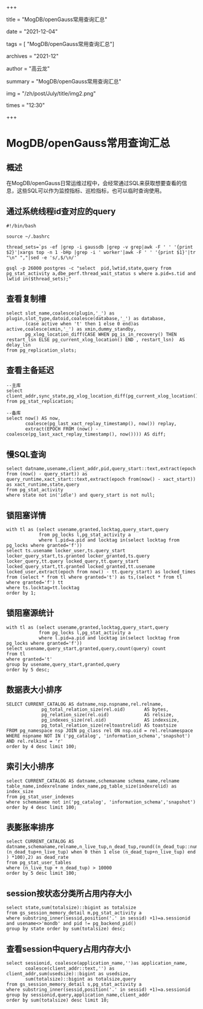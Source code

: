 +++

title =  "MogDB/openGauss常用查询汇总" 

date = "2021-12-04" 

tags = [ "MogDB/openGauss常用查询汇总"] 

archives = "2021-12" 

author = "高云龙" 

summary = "MogDB/openGauss常用查询汇总"

img = "/zh/post/July/title/img2.png" 

times = "12:30"

+++

# MogDB/openGauss常用查询汇总<a name="ZH-CN_TOPIC_0000001187213632"></a>

## 概述<a name="section87911133717"></a>

在MogDB/openGauss日常运维过程中，会经常通过SQL来获取想要查看的信息，这些SQL可以作为监控指标、巡检指标，也可以临时查询使用。

## 通过系统线程id查对应的query<a name="section16361221193712"></a>

```
#!/bin/bash

source ~/.bashrc

thread_sets=`ps -ef |grep -i gaussdb |grep -v grep|awk -F ' ' '{print $2}'|xargs top -n 1 -bHp |grep -i ' worker'|awk -F ' ' '{print $1}'|tr "\n" ","|sed -e 's/,$/\n/'`

gsql -p 26000 postgres -c "select  pid,lwtid,state,query from pg_stat_activity a,dbe_perf.thread_wait_status s where a.pid=s.tid and lwtid in($thread_sets);"
```

## 查看复制槽<a name="section42958330377"></a>

```
select slot_name,coalesce(plugin,'_') as plugin,slot_type,datoid,coalesce(database,'_') as database,
       (case active when 't' then 1 else 0 end)as active,coalesce(xmin,'_') as xmin,dummy_standby,
       pg_xlog_location_diff(CASE WHEN pg_is_in_recovery() THEN restart_lsn ELSE pg_current_xlog_location() END , restart_lsn)  AS delay_lsn
from pg_replication_slots;
```

## 查看主备延迟<a name="section1330134643710"></a>

```
--主库
select client_addr,sync_state,pg_xlog_location_diff(pg_current_xlog_location(),receiver_replay_location) from pg_stat_replication;

--备库
select now() AS now, 
       coalesce(pg_last_xact_replay_timestamp(), now()) replay,
       extract(EPOCH FROM (now() - coalesce(pg_last_xact_replay_timestamp(), now()))) AS diff;
```

## 慢SQL查询<a name="section12943013380"></a>

```
select datname,usename,client_addr,pid,query_start::text,extract(epoch from (now() - query_start)) as query_runtime,xact_start::text,extract(epoch from(now() - xact_start)) as xact_runtime,state,query 
from pg_stat_activity 
where state not in('idle') and query_start is not null;
```

## 锁阻塞详情<a name="section2088615811383"></a>

```
with tl as (select usename,granted,locktag,query_start,query 
            from pg_locks l,pg_stat_activity a 
            where l.pid=a.pid and locktag in(select locktag from pg_locks where granted='f')) 
select ts.usename locker_user,ts.query_start locker_query_start,ts.granted locker_granted,ts.query locker_query,tt.query locked_query,tt.query_start locked_query_start,tt.granted locked_granted,tt.usename locked_user,extract(epoch from now() - tt.query_start) as locked_times
from (select * from tl where granted='t') as ts,(select * from tl where granted='f') tt 
where ts.locktag=tt.locktag 
order by 1;
```

## 锁阻塞源统计<a name="section935161853813"></a>

```
with tl as (select usename,granted,locktag,query_start,query 
            from pg_locks l,pg_stat_activity a 
            where l.pid=a.pid and locktag in(select locktag from pg_locks where granted='f')) 
select usename,query_start,granted,query,count(query) count 
from tl 
where granted='t' 
group by usename,query_start,granted,query 
order by 5 desc;
```

## 数据表大小排序<a name="section9768172719382"></a>

```
SELECT CURRENT_CATALOG AS datname,nsp.nspname,rel.relname,
             pg_total_relation_size(rel.oid)       AS bytes,
             pg_relation_size(rel.oid)             AS relsize,
             pg_indexes_size(rel.oid)              AS indexsize,
             pg_total_relation_size(reltoastrelid) AS toastsize
FROM pg_namespace nsp JOIN pg_class rel ON nsp.oid = rel.relnamespace
WHERE nspname NOT IN ('pg_catalog', 'information_schema','snapshot') AND rel.relkind = 'r'
order by 4 desc limit 100; 
```

## 索引大小排序<a name="section17618103853810"></a>

```
select CURRENT_CATALOG AS datname,schemaname schema_name,relname table_name,indexrelname index_name,pg_table_size(indexrelid) as index_size 
from pg_stat_user_indexes 
where schemaname not in('pg_catalog', 'information_schema','snapshot')
order by 4 desc limit 100;
```

## 表膨胀率排序<a name="section97265117382"></a>

```
select CURRENT_CATALOG AS datname,schemaname,relname,n_live_tup,n_dead_tup,round((n_dead_tup::numeric/(case (n_dead_tup+n_live_tup) when 0 then 1 else (n_dead_tup+n_live_tup) end ) *100),2) as dead_rate
from pg_stat_user_tables
where (n_live_tup + n_dead_tup) > 10000
order by 5 desc limit 100;
```

## session按状态分类所占用内存大小<a name="section118401006399"></a>

```
select state,sum(totalsize)::bigint as totalsize
from gs_session_memory_detail m,pg_stat_activity a 
where substring_inner(sessid,position('.' in sessid) +1)=a.sessionid and usename<>'mondb' and pid != pg_backend_pid() 
group by state order by sum(totalsize) desc;
```

## 查看session中query占用内存大小<a name="section3403810133916"></a>

```
select sessionid, coalesce(application_name,'')as application_name,
       coalesce(client_addr::text,'') as client_addr,sum(usedsize)::bigint as usedsize, 
       sum(totalsize)::bigint as totalsize,query 
from gs_session_memory_detail s,pg_stat_activity a 
where substring_inner(sessid,position('.' in sessid) +1)=a.sessionid 
group by sessionid,query,application_name,client_addr 
order by sum(totalsize) desc limit 10;
```

